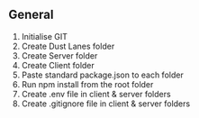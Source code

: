 ## General
1. Initialise GIT
2. Create Dust Lanes folder
3. Create Server folder
4. Create Client folder
5. Paste standard package.json to each folder
6. Run npm install from the root folder
7. Create .env file in client & server folders
8. Create .gitignore file in client & server folders